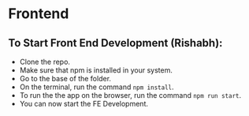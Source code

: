 # Frontend

## To Start Front End Development (Rishabh):

- Clone the repo.
- Make sure that npm is installed in your system.
- Go to the base of the folder.
- On the terminal, run the command `npm install`.
- To run the the app on the browser, run the command `npm run start`.
- You can now start the FE Development.